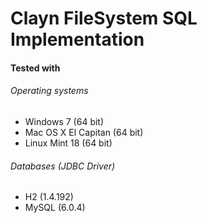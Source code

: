 # Clayn FileSystem SQL Implementation


#### Tested with

###### Operating systems
- Windows 7 (64 bit)
- Mac OS X El Capitan (64 bit) 
- Linux Mint 18 (64 bit)
###### Databases (JDBC Driver)
- H2 (1.4.192)
- MySQL (6.0.4)

